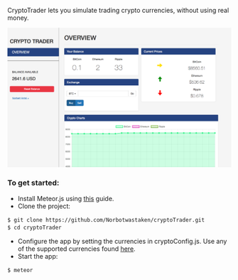 CryptoTrader lets you simulate trading crypto currencies, without using real money.

![app preview](https://raw.githubusercontent.com/Norbotwastaken/cryptoTrader/master/preview.png)

### To get started:
- Install Meteor.js using [this](https://www.meteor.com/install) guide.
- Clone the project:
```sh
$ git clone https://github.com/Norbotwastaken/cryptoTrader.git
$ cd cryptoTrader
```
- Configure the app by setting the currencies in cryptoConfig.js. Use any of the supported currencies found [here](https://www.cryptocompare.com/coins/list).
- Start the app:
```sh
$ meteor
```
